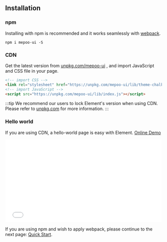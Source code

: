 ## Installation

### npm

Installing with npm is recommended and it works seamlessly with [webpack](https://webpack.js.org/).

```shell
npm i mepoo-ui -S
```

### CDN

Get the latest version from [unpkg.com/mepoo-ui](https://unpkg.com/mepoo-ui/) , and import JavaScript and CSS file in your page.

```html
<!-- import CSS -->
<link rel="stylesheet" href="https://unpkg.com/mepoo-ui/lib/theme-chalk/index.css">
<!-- import JavaScript -->
<script src="https://unpkg.com/mepoo-ui/lib/index.js"></script>
```

:::tip
We recommend our users to lock Element's version when using CDN. Please refer to [unpkg.com](https://unpkg.com) for more information.
:::

### Hello world

If you are using CDN, a hello-world page is easy with Element. [Online Demo](https://codepen.io/ziyoung/pen/rRKYpd)

<iframe height="265" style="width: 100%;" scrolling="no" title="Element demo" src="//codepen.io/ziyoung/embed/rRKYpd/?height=265&theme-id=light&default-tab=html" frameborder="no" allowtransparency="true" allowfullscreen="true">
  See the Pen <a href='https://codepen.io/ziyoung/pen/rRKYpd/'>Element demo</a> by hetech
  (<a href='https://codepen.io/ziyoung'>@ziyoung</a>) on <a href='https://codepen.io'>CodePen</a>.
</iframe>

If you are using npm and wish to apply webpack, please continue to the next page: [Quick Start](/#/en-US/component/quickstart).
